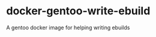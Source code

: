 docker-gentoo-write-ebuild
==========================

A gentoo docker image for helping writing ebuilds

